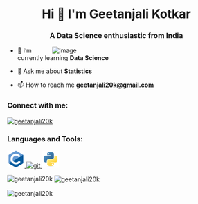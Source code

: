 
<h1 align="center">Hi 👋 I'm Geetanjali Kotkar</h1>
<h3 align="center">A Data Science enthusiastic from India</h3>
<img align="right" alt="image" width="400" src="https://intellipaat.com/mediaFiles/2015/11/e42cce_756b090fe40548eda9148fd5599980bb_mv2.gif">

- 🌱 I’m currently learning **Data Science**

- 💬 Ask me about **Statistics**

- 📫 How to reach me **geetanjali20k@gmail.com**

<h3 align="left">Connect with me:</h3>
<p align="left">
<a href="https://linkedin.com/in/geetanjali20k" target="blank"><img align="center" src="https://raw.githubusercontent.com/rahuldkjain/github-profile-readme-generator/master/src/images/icons/Social/linked-in-alt.svg" alt="geetanjali20k" height="30" width="40" /></a>
</p>

<h3 align="left">Languages and Tools:</h3>
<p align="left"> <a href="https://www.cprogramming.com/" target="_blank" rel="noreferrer"> <img src="https://raw.githubusercontent.com/devicons/devicon/master/icons/c/c-original.svg" alt="c" width="40" height="40"/> </a> <a href="https://git-scm.com/" target="_blank" rel="noreferrer"> <img src="https://www.vectorlogo.zone/logos/git-scm/git-scm-icon.svg" alt="git" width="40" height="40"/> </a> <a href="https://www.python.org" target="_blank" rel="noreferrer"> <img src="https://raw.githubusercontent.com/devicons/devicon/master/icons/python/python-original.svg" alt="python" width="40" height="40"/> </a> </p>

<p><img align="left" src="https://github-readme-stats.vercel.app/api/top-langs?username=geetanjali20k&show_icons=true&locale=en&layout=compact" alt="geetanjali20k" /></p>

<p>&nbsp;<img align="center" src="https://github-readme-stats.vercel.app/api?username=geetanjali20k&show_icons=true&locale=en" alt="geetanjali20k" /></p>

<p><img align="center" src="https://github-readme-streak-stats.herokuapp.com/?user=geetanjali20k&" alt="geetanjali20k" /></p>




